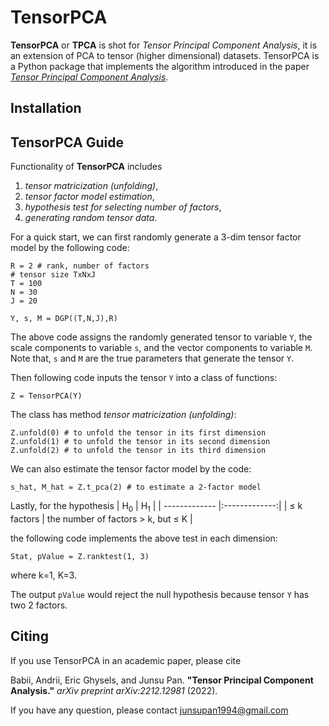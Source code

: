# TensorPCA
**TensorPCA** or **TPCA** is shot for *Tensor Principal Component Analysis*, it is an extension of PCA to tensor (higher dimensional) datasets. TensorPCA is a Python package that implements the algorithm introduced in the paper [*Tensor Principal Component Analysis*](https://arxiv.org/abs/2212.12981).

## Installation

## TensorPCA Guide

Functionality of **TensorPCA** includes 
1. *tensor matricization (unfolding)*, 
1. *tensor factor model estimation*, 
1. *hypothesis test for selecting number of factors*, 
1. *generating random tensor data*.

For a quick start, we can first randomly generate a 3-dim tensor factor model by the following code:
```
R = 2 # rank, number of factors
# tensor size TxNxJ
T = 100
N = 30
J = 20

Y, s, M = DGP((T,N,J),R)
```
The above code assigns the randomly generated tensor to variable `Y`, the scale components to variable `s`, and the vector components to variable `M`. Note that, `s` and `M` are the true parameters that generate the tensor `Y`.

Then following code inputs the tensor `Y` into a class of functions:
```
Z = TensorPCA(Y)
```
The class has method *tensor matricization (unfolding)*:
```
Z.unfold(0) # to unfold the tensor in its first dimension
Z.unfold(1) # to unfold the tensor in its second dimension
Z.unfold(2) # to unfold the tensor in its third dimension
```
We can also estimate the tensor factor model by the code:
```
s_hat, M_hat = Z.t_pca(2) # to estimate a 2-factor model
```
Lastly, for the hypothesis
| H<sub>0</sub>  | H<sub>1</sub> |
| ------------- |:-------------:|
| $\leq$ k factors      | the number of factors > k, but $\leq$ K     |

the following code implements the above test in each dimension:
```
Stat, pValue = Z.ranktest(1, 3)
```
where k=1, K=3.

The output `pValue` would reject the null hypothesis because tensor `Y` has two 2 factors.

## Citing

If you use TensorPCA in an academic paper, please cite 

Babii, Andrii, Eric Ghysels, and Junsu Pan. **"Tensor Principal Component Analysis."** *arXiv preprint arXiv:2212.12981* (2022). 

If you have any question, please contact junsupan1994@gmail.com
